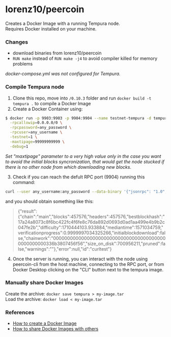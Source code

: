 # lorenz10/peercoin

Creates a Docker Image with a running Tempura node. \
Requires Docker installed on your machine.

### Changes

* download binaries from lorenz10/peercoin
* `RUN make` instead of `RUN make -j4` to avoid compiler killed for memory problems

*docker-compose.yml was not configured for Tempura.*

### Compile Tempura node

1. Clone this repo, move into `/0.10.3` folder and run `docker build -t tempura .` to compile a Docker Image
2. Create a Docker Container using:

```sh
$ docker run -p 9903:9903 -p 9904:9904 --name testnet-tempura -d tempura \
  -rpcallowip=0.0.0.0/0 \
  -rpcpassword=any_password \
  -rpcuser=any_username \
  -testnet=1 \
  -maxtipage=99999999999 \
  -debug=1
```

*Set "maxtipage" parameter to a very high value only in the case you want to avoid the initial blocks syncronization, that would get the node stucked if there is no other node from which downloading new blocks.*

3. Check if you can reach the defult RPC port (9904) running this command:

```sh
curl --user any_username:any_password --data-binary '{"jsonrpc": "1.0", "id":"curltest", "method": "getblockchaininfo", "params": [] }'  -H 'content-type: text/plain;' localhost:9904/
```

and you should obtain something like this:

> {"result":{"chain":"main","blocks":457576,"headers":457576,"bestblockhash":"17a24a8073c8f6bc422fc4f6fe8c76da892d0693d0ad1aa499e4b9b2c047fe2b","difficulty":1710444103.933884,"mediantime":1571034759,"verificationprogress":0.9999997034325266,"initialblockdownload":false,"chainwork":"00000000000000000000000000000000000000000000000000336b3807456f56","size_on_disk":700956211,"pruned":false,"warnings":""},"error":null,"id":"curltest"}

4. Once the server is running, you can interact with the node using peercoin-cli from the host machine, connecting to the RPC port, or from Docker Desktop clicking on the "CLI" button next to the tempura image.

### Manually share Docker Images

Create the archive: `docker save tempura > my-image.tar` \
Load the archive: `docker load < my-image.tar`

### References

* [How to create a Docker Image](https://www.linux.com/training-tutorials/how-create-docker-image/?utm_source=pocket_mylist)
* [How to share Docker Images with others](https://www.cloudsavvyit.com/12326/how-to-share-docker-images-with-others/?utm_source=pocket_mylist)
